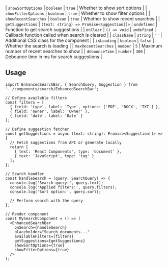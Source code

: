 | `showSortOptions` | `boolean` | `true` | Whether to show sort options |
| `showFilterOptions` | `boolean` | `true` | Whether to show filter options |
| `showRecentSearches` | `boolean` | `true` | Whether to show recent searches |
| `getSuggestions` | `(text: string) => Promise<Suggestion[]>` | `undefined` | Function to get search suggestions |
| `onClear` | `() => void` | `undefined` | Callback function called when search is cleared |
| `className` | `string` | `''` | Additional CSS class for the component |
| `isLoading` | `boolean` | `false` | Whether the search is loading |
| `maxRecentSearches` | `number` | `5` | Maximum number of recent searches to show |
| `debounceTime` | `number` | `300` | Debounce time in ms for search suggestions |

## Usage

```tsx
import EnhancedSearchBar, { SearchQuery, Suggestion } from '../components/search/EnhancedSearchBar';

// Define available filters
const filters = [
  { field: 'type', label: 'Type', options: ['PDF', 'DOCX', 'TXT'] },
  { field: 'owner', label: 'Owner' },
  { field: 'date', label: 'Date' }
];

// Define suggestion fetcher
const getSuggestions = async (text: string): Promise<Suggestion[]> => {
  // Fetch suggestions from API or generate locally
  return [
    { text: 'React Components', type: 'document' },
    { text: 'JavaScript', type: 'tag' }
  ];
};

// Search handler
const handleSearch = (query: SearchQuery) => {
  console.log('Search query:', query.text);
  console.log('Applied filters:', query.filters);
  console.log('Sort option:', query.sort);
  
  // Perform search with the query
};

// Render component
const MySearchComponent = () => (
  <EnhancedSearchBar
    onSearch={handleSearch}
    placeholder="Search documents..."
    availableFilters={filters}
    getSuggestions={getSuggestions}
    showSortOptions={true}
    showFilterOptions={true}
  />
);